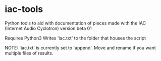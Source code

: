 # iac-tools

Python tools to aid with documentation of pieces made with the IAC (Internet Audio Cyclotron)
version beta 01

Requires Python3 
Writes 'iac.txt' to the folder that houses the script

NOTE: 'iac.txt' is currently set to 'append'. Move and rename if you want multiple files of results.
